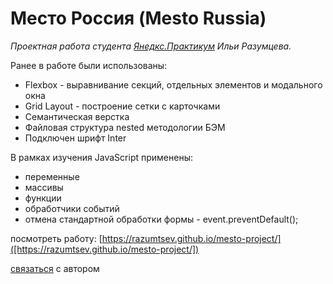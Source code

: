 # Место Россия (Mesto Russia)
*Проектная работа студента [Янедкс.Практикум](https://practicum.yandex.ru/) Ильи Разумцева.*

Ранее в работе были использованы:
* Flexbox - выравнивание секций, отдельных элементов и модального окна
* Grid Layout - построение сетки с карточками
* Семантическая верстка
* Файловая структура nested методологии БЭМ
* Подключен шрифт Inter

В рамках изучения JavaScript применены:
* переменные
* массивы
* функции
* обработчики событий
* отмена стандартной обработки формы - event.preventDefault();

посмотреть работу: [https://razumtsev.github.io/mesto-project/]([https://razumtsev.github.io/mesto-project/])

[связаться](mailto:razumtsev@mail.ru) с автором